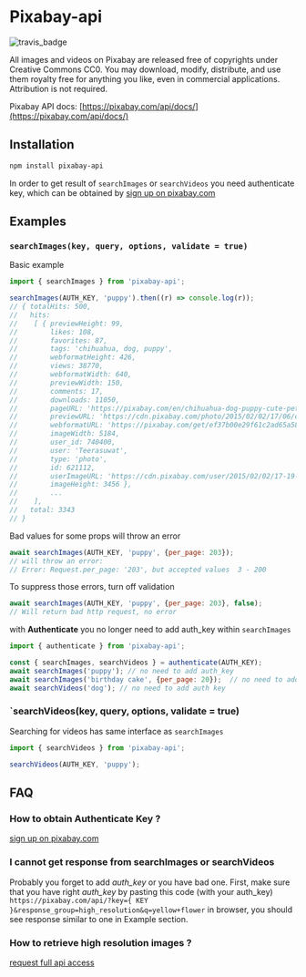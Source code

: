 # Pixabay-api

![travis_badge](https://travis-ci.org/dderevjanik/pixabay-api.svg?branch=master)

All images and videos on Pixabay are released free of copyrights under Creative Commons CC0. You may download, modify, distribute, and use them royalty free for anything you like, even in commercial applications. Attribution is not required.

Pixabay API docs:  [https://pixabay.com/api/docs/](https://pixabay.com/api/docs/)

## Installation

```bash
npm install pixabay-api
```

In order to get result of `searchImages` or `searchVideos` you need authenticate key,
which can be obtained by [sign up on pixabay.com](https://pixabay.com/en/accounts/register/)

## Examples

### `searchImages(key, query, options, validate = true)`

Basic example

```js
import { searchImages } from 'pixabay-api';

searchImages(AUTH_KEY, 'puppy').then((r) => console.log(r));
// { totalHits: 500,
//   hits:
//    [ { previewHeight: 99,
//        likes: 108,
//        favorites: 87,
//        tags: 'chihuahua, dog, puppy',
//        webformatHeight: 426,
//        views: 38770,
//        webformatWidth: 640,
//        previewWidth: 150,
//        comments: 17,
//        downloads: 11050,
//        pageURL: 'https://pixabay.com/en/chihuahua-dog-puppy-cute-pet-621112/',
//        previewURL: 'https://cdn.pixabay.com/photo/2015/02/02/17/06/chihuahua-621112_150.jpg',
//        webformatURL: 'https://pixabay.com/get/ef37b00e29f61c2ad65a5854e34b4294e277eac818b5184993f0c07fafe9_640.jpg',
//        imageWidth: 5184,
//        user_id: 740400,
//        user: 'Teerasuwat',
//        type: 'photo',
//        id: 621112,
//        userImageURL: 'https://cdn.pixabay.com/user/2015/02/02/17-19-43-530_250x250.jpg',
//        imageHeight: 3456 },
//        ...
//    ],
//   total: 3343
// }
```

Bad values for some props will throw an error

```js
await searchImages(AUTH_KEY, 'puppy', {per_page: 203});
// will throw an error:
// Error: Request.per_page: '203', but accepted values  3 - 200
```

To suppress those errors, turn off validation

```js
await searchImages(AUTH_KEY, 'puppy', {per_page: 203}, false);
// Will return bad http request, no error
```

with **Authenticate** you no longer need to add auth_key within `searchImages`

```js
import { authenticate } from 'pixabay-api';

const { searchImages, searchVideos } = authenticate(AUTH_KEY);
await searchImages('puppy'); // no need to add auth_key
await searchImages('birthday cake', {per_page: 20});  // no need to add auth_key
await searchVideos('dog'); // no need to add auth key
```

### `searchVideos(key, query, options, validate = true)

Searching for videos has same interface as `searchImages`

```js
import { searchVideos } from 'pixabay-api';

searchVideos(AUTH_KEY, 'puppy');
```

## FAQ

### How to obtain Authenticate Key ?

[sign up on pixabay.com](https://pixabay.com/en/accounts/register/)

### I cannot get response from searchImages or searchVideos

Probably you forget to add *auth_key* or you have bad one. First, make
sure that you have right *auth_key* by pasting this code (with your auth_key)
`https://pixabay.com/api/?key={ KEY }&response_group=high_resolution&q=yellow+flower`
in browser, you should see response similar to one in Example section.

### How to retrieve high resolution images ?

[request full api access](https://pixabay.com/api/docs/#api_support)
